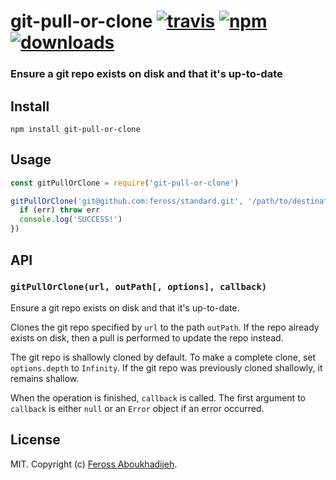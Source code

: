 # git-pull-or-clone [![travis][travis-image]][travis-url] [![npm][npm-image]][npm-url] [![downloads][downloads-image]][downloads-url]

[travis-image]: https://img.shields.io/travis/feross/git-pull-or-clone/master.svg
[travis-url]: https://travis-ci.org/feross/git-pull-or-clone
[npm-image]: https://img.shields.io/npm/v/git-pull-or-clone.svg
[npm-url]: https://npmjs.org/package/git-pull-or-clone
[downloads-image]: https://img.shields.io/npm/dm/git-pull-or-clone.svg
[downloads-url]: https://npmjs.org/package/git-pull-or-clone

### Ensure a git repo exists on disk and that it's up-to-date

## Install

```
npm install git-pull-or-clone
```

## Usage

```js
const gitPullOrClone = require('git-pull-or-clone')

gitPullOrClone('git@github.com:feross/standard.git', '/path/to/destination', (err) => {
  if (err) throw err
  console.log('SUCCESS!')
})
```

## API

### `gitPullOrClone(url, outPath[, options], callback)`

Ensure a git repo exists on disk and that it's up-to-date.

Clones the git repo specified by `url` to the path `outPath`. If the repo already exists on disk,
then a pull is performed to update the repo instead.

The git repo is shallowly cloned by default. To make a complete clone, set `options.depth` to `Infinity`. If the git repo was previously cloned shallowly, it remains shallow.

When the operation is finished, `callback` is called. The first argument to `callback` is either
`null` or an `Error` object if an error occurred.

## License

MIT. Copyright (c) [Feross Aboukhadijeh](http://feross.org).
